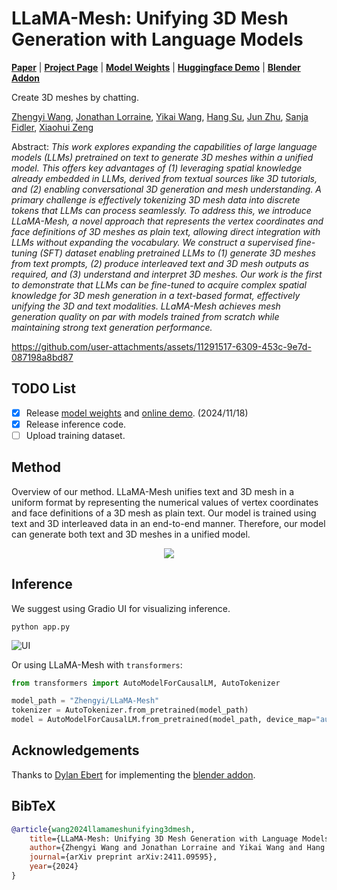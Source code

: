 # LLaMA-Mesh: Unifying 3D Mesh Generation with Language Models

[**Paper**](https://arxiv.org/pdf/2411.09595) | [**Project Page**](https://research.nvidia.com/labs/toronto-ai/LLaMA-Mesh/) | [**Model Weights**](https://huggingface.co/Zhengyi/LLaMA-Mesh) | [**Huggingface Demo**](https://huggingface.co/spaces/Zhengyi/LLaMA-Mesh) | [**Blender Addon**](https://github.com/huggingface/meshgen)

Create 3D meshes by chatting.

[Zhengyi Wang](https://thuwzy.github.io/), [Jonathan Lorraine](https://www.jonlorraine.com/), [Yikai Wang](https://yikaiw.github.io/), [Hang Su](https://www.suhangss.me/), [Jun Zhu](https://ml.cs.tsinghua.edu.cn/~jun/index.shtml), [Sanja Fidler](https://www.cs.utoronto.ca/~fidler/), [Xiaohui Zeng](https://www.cs.utoronto.ca/~xiaohui/)



Abstract: *This work explores expanding the capabilities of large language models (LLMs) pretrained on text to generate 3D meshes within a unified model. This offers key advantages of (1) leveraging spatial knowledge already embedded in LLMs, derived from textual sources like 3D tutorials, and (2) enabling conversational 3D generation and mesh understanding. A primary challenge is effectively tokenizing 3D mesh data into discrete tokens that LLMs can process seamlessly. To address this, we introduce LLaMA-Mesh, a novel approach that represents the vertex coordinates and face definitions of 3D meshes as plain text, allowing direct integration with LLMs without expanding the vocabulary. We construct a supervised fine-tuning (SFT) dataset enabling pretrained LLMs to (1) generate 3D meshes from text prompts, (2) produce interleaved text and 3D mesh outputs as required, and (3) understand and interpret 3D meshes. Our work is the first to demonstrate that LLMs can be fine-tuned to acquire complex spatial knowledge for 3D mesh generation in a text-based format, effectively unifying the 3D and text modalities. LLaMA-Mesh achieves mesh generation quality on par with models trained from scratch while maintaining strong text generation performance.*


https://github.com/user-attachments/assets/11291517-6309-453c-9e7d-087198a8bd87

## TODO List

- [x] Release [model weights](https://huggingface.co/Zhengyi/LLaMA-Mesh) and [online demo](https://huggingface.co/spaces/Zhengyi/LLaMA-Mesh). (2024/11/18)
- [x] Release inference code.
- [ ] Upload training dataset.

## Method

Overview of our method. LLaMA-Mesh unifies text and 3D mesh in a uniform format by representing the numerical values of vertex coordinates and face definitions of a 3D mesh as plain text. Our model is trained using text and 3D interleaved data in an end-to-end manner. Therefore, our model can generate both text and 3D meshes in a unified model.
<p align="center">
    <img src="assets/pipeline.jpg">
</p>

## Inference
We suggest using Gradio UI for visualizing inference.
```
python app.py
```
![UI](https://github.com/user-attachments/assets/dba6872f-362e-496e-a76f-d955309ea6da)

Or using LLaMA-Mesh with `transformers`:
```python
from transformers import AutoModelForCausalLM, AutoTokenizer

model_path = "Zhengyi/LLaMA-Mesh"
tokenizer = AutoTokenizer.from_pretrained(model_path)
model = AutoModelForCausalLM.from_pretrained(model_path, device_map="auto")
```
## Acknowledgements

Thanks to [Dylan Ebert](https://dylanebert.com/) for implementing the [blender addon](https://github.com/huggingface/meshgen).

## BibTeX

```bibtex
@article{wang2024llamameshunifying3dmesh,
    title={LLaMA-Mesh: Unifying 3D Mesh Generation with Language Models},
    author={Zhengyi Wang and Jonathan Lorraine and Yikai Wang and Hang Su and Jun Zhu and Sanja Fidler and Xiaohui Zeng},
    journal={arXiv preprint arXiv:2411.09595},
    year={2024}
}
```
